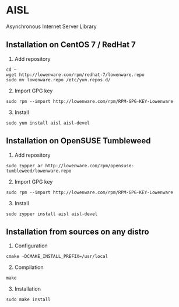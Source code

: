 # AISL
Asynchronous Internet Server Library

## Installation on CentOS 7 / RedHat 7

1. Add repository
```
cd ~
wget http://lowenware.com/rpm/redhat-7/lowenware.repo
sudo mv lowenware.repo /etc/yum.repos.d/
```

2. Import GPG key
```
sudo rpm --import http://lowenware.com/rpm/RPM-GPG-KEY-Lowenware
```

3. Install
```
sudo yum install aisl aisl-devel
```

## Installation on OpenSUSE Tumbleweed

1. Add repository
```
sudo zypper ar http://lowenware.com/rpm/opensuse-tumbleweed/lowenware.repo
```

2. Import GPG key
```
sudo rpm --import http://lowenware.com/rpm/RPM-GPG-KEY-Lowenware
```

3. Install
```
sudo zypper install aisl aisl-devel
```

## Installation from sources on any distro

1. Configuration
```
cmake -DCMAKE_INSTALL_PREFIX=/usr/local
```

2. Compilation
```
make
```

3. Installation
```
sudo make install
```
